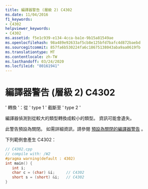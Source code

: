 ```yaml
---
title: 編譯器警告 (層級 2) C4302
ms.date: 11/04/2016
f1_keywords:
- C4302
helpviewer_keywords:
- C4302
ms.assetid: f5e1c939-e134-4cca-ba1e-9b15a81549ae
ms.openlocfilehash: 98a489e92633af5cb8e125bfd7bafc4d872baebd
ms.sourcegitcommit: 857fa6b530224fa6c18675138043aba9aa0619fb
ms.translationtype: MT
ms.contentlocale: zh-TW
ms.lasthandoff: 03/24/2020
ms.locfileid: "80161941"
---
```

# <a name="compiler-warning-level-2-c4302"></a>編譯器警告 (層級 2) C4302

' 轉換 '：從 ' type 1 ' 截斷至 ' type 2 '

編譯器偵測到從較大的類型轉換成較小的類型。 資訊可能會遺失。

此警告預設為關閉。 如需詳細資訊，請參閱 [預設為關閉的編譯器警告](../../preprocessor/compiler-warnings-that-are-off-by-default.md) 。

下列範例會產生 C4302：

```cpp
// C4302.cpp
// compile with: /W2
#pragma warning(default : 4302)
int main() {
   int i;
   char c = (char) &i;     // C4302
   short s = (short) &i;   // C4302
}
```
